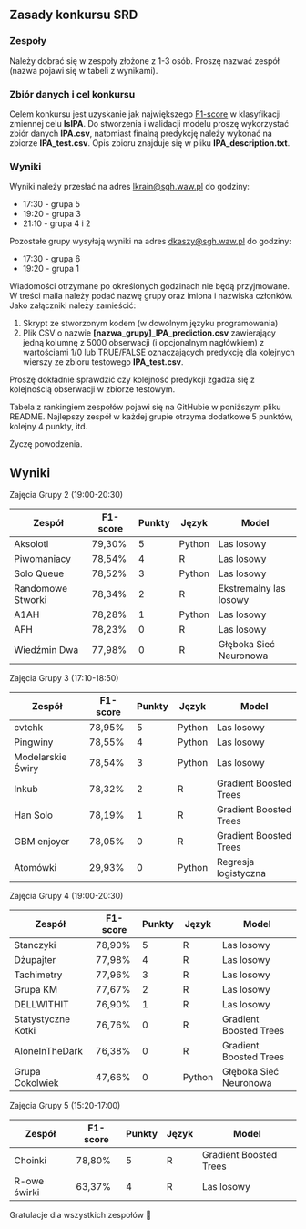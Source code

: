 ## Zasady konkursu SRD
### Zespoły
Należy dobrać się w zespoły złożone z 1-3 osób. Proszę nazwać zespół (nazwa pojawi się w tabeli z wynikami). 

### Zbiór danych i cel konkursu
Celem konkursu jest uzyskanie jak największego [F1-score](https://en.wikipedia.org/wiki/F-score) w klasyfikacji zmiennej celu **IsIPA**. Do stworzenia i walidacji modelu proszę wykorzystać zbiór danych **IPA.csv**, natomiast finalną predykcję należy wykonać na zbiorze **IPA_test.csv**. Opis zbioru znajduje się w pliku **IPA_description.txt**.

### Wyniki
Wyniki należy przesłać na adres lkrain@sgh.waw.pl do godziny:
- 17:30 - grupa 5
- 19:20 - grupa 3
- 21:10 - grupa 4 i 2

Pozostałe grupy wysyłają wyniki na adres dkaszy@sgh.waw.pl do godziny:
- 17:30 - grupa 6
- 19:20 - grupa 1


Wiadomości otrzymane po określonych godzinach nie będą przyjmowane. W treści maila należy podać nazwę grupy oraz imiona i nazwiska członków. Jako załączniki należy zamieścić:
1. Skrypt ze stworzonym kodem (w dowolnym języku programowania)
2. Plik CSV o nazwie **[nazwa_grupy]_IPA_prediction.csv** zawierający jedną kolumnę z 5000 obserwacji (i opcjonalnym nagłówkiem) z wartościami 1/0 lub TRUE/FALSE oznaczających predykcję dla kolejnych wierszy ze zbioru testowego **IPA_test.csv**. 

Proszę dokładnie sprawdzić czy kolejność predykcji zgadza się z kolejnością obserwacji w zbiorze testowym.

Tabela z rankingiem zespołów pojawi się na GitHubie w poniższym pliku README. Najlepszy zespół w każdej grupie otrzyma dodatkowe 5 punktów, kolejny 4 punkty, itd.

Życzę powodzenia. 

## Wyniki

Zajęcia Grupy 2 (19:00-20:30)

|       Zespół      | F1-score | Punkty |  Język |          Model         |
|-----------------|--------|------|------|----------------------|
| Aksolotl          | 79,30%   | 5      | Python | Las losowy             |
| Piwomaniacy       | 78,54%   | 4      | R      | Las losowy             |
| Solo Queue         | 78,52%   | 3      | Python | Las losowy             |
| Randomowe Stworki | 78,34%   | 2      | R      | Ekstremalny las losowy |
| A1AH              | 78,28%   | 1      | Python | Las losowy             |
| AFH               | 78,23%   | 0      | R      | Las losowy             |
| Wiedźmin Dwa       | 77,98%   | 0      | R      | Głęboka Sieć Neuronowa |

Zajęcia Grupy 3 (17:10-18:50)

| Zespół            | F1-score | Punkty | Język  | Model                  |
|-------------------|----------|--------|--------|------------------------|
| cvtchk            | 78,95%   | 5      | Python | Las losowy             |
| Pingwiny          | 78,55%   | 4      | Python | Las losowy             |
| Modelarskie Świry | 78,54%   | 3      | Python | Las losowy             |
| Inkub             | 78,32%   | 2      | R      | Gradient Boosted Trees |
| Han Solo          | 78,19%   | 1      | R      | Gradient Boosted Trees |
| GBM enjoyer       | 78,05%   | 0      | R      | Gradient Boosted Trees |
| Atomówki          | 29,93%   | 0      | Python | Regresja logistyczna   |

Zajęcia Grupy 4 (19:00-20:30)

| Zespół             | F1-score | Punkty | Język  | Model                  |
|--------------------|----------|--------|--------|------------------------|
| Stanczyki          | 78,90%   | 5      | R      | Las losowy             |
| Dżupajter          | 77,98%   | 4      | R      | Las losowy             |
| Tachimetry         | 77,96%   | 3      | R      | Las losowy             |
| Grupa KM           | 77,67%   | 2      | R      | Las losowy             |
| DELLWITHIT         | 76,90%   | 1      | R      | Las losowy             |
| Statystyczne Kotki | 76,76%   | 0      | R      | Gradient Boosted Trees |
| AloneInTheDark     | 76,38%   | 0      | R      | Gradient Boosted Trees |
| Grupa Cokolwiek    | 47,66%   | 0      | Python | Głęboka Sieć Neuronowa |

Zajęcia Grupy 5 (15:20-17:00)

| Zespół       | F1-score | Punkty | Język | Model                  |
|--------------|----------|--------|-------|------------------------|
| Choinki      | 78,80%   | 5      | R     | Gradient Boosted Trees |
| R-owe świrki | 63,37%   | 4      | R     | Las losowy             |

Gratulacje dla wszystkich zespołów 👏
